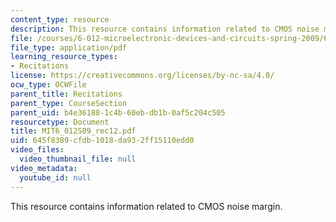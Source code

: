 ```yaml
---
content_type: resource
description: This resource contains information related to CMOS noise margin.
file: /courses/6-012-microelectronic-devices-and-circuits-spring-2009/645f8389cfdb1018da932ff15110edd0_MIT6_012S09_rec12.pdf
file_type: application/pdf
learning_resource_types:
- Recitations
license: https://creativecommons.org/licenses/by-nc-sa/4.0/
ocw_type: OCWFile
parent_title: Recitations
parent_type: CourseSection
parent_uid: b4e36188-1c4b-60eb-db1b-0af5c204c505
resourcetype: Document
title: MIT6_012S09_rec12.pdf
uid: 645f8389-cfdb-1018-da93-2ff15110edd0
video_files:
  video_thumbnail_file: null
video_metadata:
  youtube_id: null
---
```

This resource contains information related to CMOS noise margin.